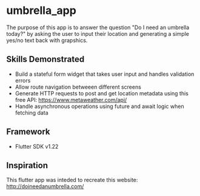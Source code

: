 # umbrella_app

The purpose of this app is to answer the question "Do I need an umbrella today?" by asking the user to input their location and generating a simple yes/no text back with grapshics. 

## Skills Demonstrated
- Build a stateful form widget that takes user input and handles validation errors
- Allow route navigation betweeen different screens
- Generate HTTP requests to post and get location metadata using this free API: https://www.metaweather.com/api/
- Handle asynchronous operations using future and await logic when fetching data

## Framework
- Flutter SDK v1.22

## Inspiration
This flutter app was inteded to recreate this website: http://doineedanumbrella.com/


